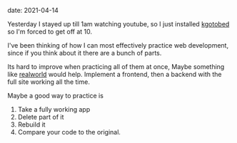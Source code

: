 date: 2021-04-14


Yesterday I stayed up till 1am watching youtube, so I just installed [kgotobed](https://github.com/reb1995/kgotobed) so I'm forced to get off at 10.

I've been thinking of how I can most effectively practice web development,
since if you think about it there are a bunch of parts.

Its hard to improve when practicing all of them at once, Maybe something like [realworld](https://github.com/gothinkster/realworld) would help.
Implement a frontend, then a backend with the full site working all the time.

Maybe a good way to practice is
1. Take a fully working app
2. Delete part of it
3. Rebuild it
4. Compare your code to the original.
